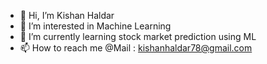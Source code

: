 - 👋 Hi, I’m Kishan Haldar
- 👀 I’m interested in Machine Learning
- 🌱 I’m currently learning stock market prediction using ML
- 📫 How to reach me @Mail : kishanhaldar78@gmail.com

<!---
kishanhaldar78/kishanhaldar78 is a ✨ special ✨ repository because its `README.md` (this file) appears on your GitHub profile.
You can click the Preview link to take a look at your changes.
--->
